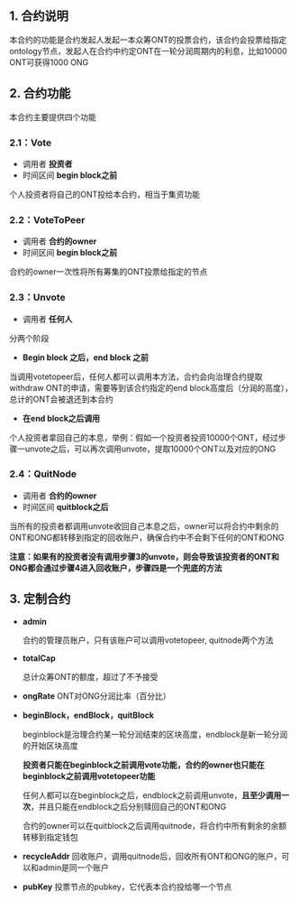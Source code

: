 ## 1. 合约说明
本合约的功能是合约发起人发起一本众筹ONT的投票合约，该合约会投票给指定ontology节点，发起人在合约中约定ONT在一轮分润周期内的利息，比如10000 ONT可获得1000 ONG

## 2. 合约功能

本合约主要提供四个功能

### 2.1：Vote
- 调用者 **投资者**
- 时间区间 **begin block之前**

个人投资者将自己的ONT投给本合约，相当于集资功能

### 2.2：VoteToPeer
- 调用者 **合约的owner**
- 时间区间  **begin block之前**

合约的owner一次性将所有筹集的ONT投票给指定的节点

### 2.3：Unvote
- 调用者 **任何人**

分两个阶段

- **Begin block 之后，end block 之前**

当调用votetopeer后，任何人都可以调用本方法，合约会向治理合约提取withdraw ONT的申请，需要等到该合约指定的end block高度后（分润的高度），总计的ONT会被退还到本合约

- **在end block之后调用**

个人投资者拿回自己的本息，举例：假如一个投资者投资10000个ONT，经过步骤一unvote之后，可以再次调用unvote，提取10000个ONT以及对应的ONG

### 2.4：QuitNode

- 调用者 **合约的owner**
- 时间区间 **quitblock之后**

当所有的投资者都调用unvote收回自己本息之后，owner可以将合约中剩余的ONT和ONG都转移到指定的回收账户，确保合约中不会剩下任何的ONT和ONG

**注意：如果有的投资者没有调用步骤3的unvote，则会导致该投资者的ONT和ONG都会通过步骤4进入回收账户，步骤四是一个兜底的方法**



## 3. 定制合约

- **admin**

  合约的管理员账户，只有该账户可以调用votetopeer, quitnode两个方法

- **totalCap**

  总计众筹ONT的额度，超过了不予接受

- **ongRate** 
   ONT对ONG分润比率（百分比）

- **beginBlock，endBlock，quitBlock**

  beginblock是治理合约某一轮分润结束的区块高度，endblock是新一轮分润的开始区块高度

  **投资者只能在beginblock之前调用vote功能，合约的owner也只能在beginblock之前调用votetopeer功能**

  任何人都可以在beginblock之后，endblock之前调用unvote，**且至少调用一次**，并且只能在endblock之后分别赎回自己的ONT和ONG

  合约的owner可以在quitblock之后调用quitnode，将合约中所有剩余的余额转移到指定钱包

- **recycleAddr**
  回收账户，调用quitnode后，回收所有ONT和ONG的账户，可以和admin是同一个账户

- **pubKey**
  投票节点的pubkey，它代表本合约投给哪一个节点
